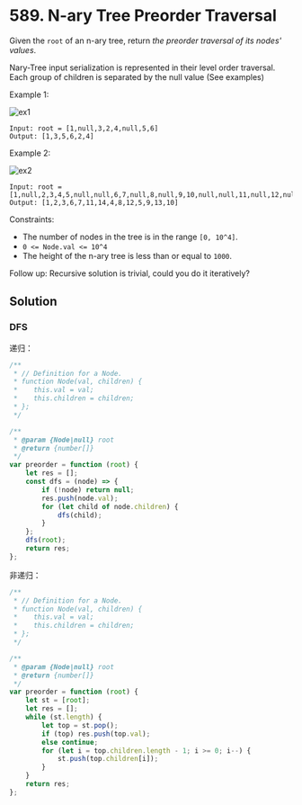 # 589. N-ary Tree Preorder Traversal

Given the `root` of an n-ary tree, return _the preorder traversal of its nodes' values_.

Nary-Tree input serialization is represented in their level order traversal. Each group of children is separated by the null value (See examples)

Example 1:

![ex1](https://assets.leetcode.com/uploads/2018/10/12/narytreeexample.png)

```
Input: root = [1,null,3,2,4,null,5,6]
Output: [1,3,5,6,2,4]
```

Example 2:

![ex2](https://assets.leetcode.com/uploads/2019/11/08/sample_4_964.png)

```
Input: root = [1,null,2,3,4,5,null,null,6,7,null,8,null,9,10,null,null,11,null,12,null,13,null,null,14]
Output: [1,2,3,6,7,11,14,4,8,12,5,9,13,10]
```

Constraints:

-   The number of nodes in the tree is in the range `[0, 10^4]`.
-   `0 <= Node.val <= 10^4`
-   The height of the n-ary tree is less than or equal to `1000`.

Follow up: Recursive solution is trivial, could you do it iteratively?

## Solution

### DFS

递归：

```javascript
/**
 * // Definition for a Node.
 * function Node(val, children) {
 *    this.val = val;
 *    this.children = children;
 * };
 */

/**
 * @param {Node|null} root
 * @return {number[]}
 */
var preorder = function (root) {
    let res = [];
    const dfs = (node) => {
        if (!node) return null;
        res.push(node.val);
        for (let child of node.children) {
            dfs(child);
        }
    };
    dfs(root);
    return res;
};
```

非递归：

```javascript
/**
 * // Definition for a Node.
 * function Node(val, children) {
 *    this.val = val;
 *    this.children = children;
 * };
 */

/**
 * @param {Node|null} root
 * @return {number[]}
 */
var preorder = function (root) {
    let st = [root];
    let res = [];
    while (st.length) {
        let top = st.pop();
        if (top) res.push(top.val);
        else continue;
        for (let i = top.children.length - 1; i >= 0; i--) {
            st.push(top.children[i]);
        }
    }
    return res;
};
```
